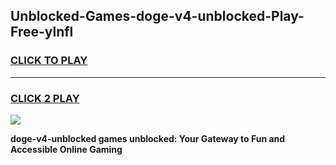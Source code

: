 
## Unblocked-Games-doge-v4-unblocked-Play-Free-ylnfl
<h3>
<a href="https://premium76.site?title=doge-v4-unblocked&ref=18A1">CLICK TO PLAY</a></h3>
<hr>

<h3>
<a href="https://premium76.site?title=doge-v4-unblocked&ref=18A1">CLICK 2 PLAY</a>
  
</h3>

<a href="https://premium76.site?title=doge-v4-unblocked&ref=18A1"><img src="https://clearcache.store/games.png"></a>


**doge-v4-unblocked games unblocked: Your Gateway to Fun and Accessible Online Gaming**
